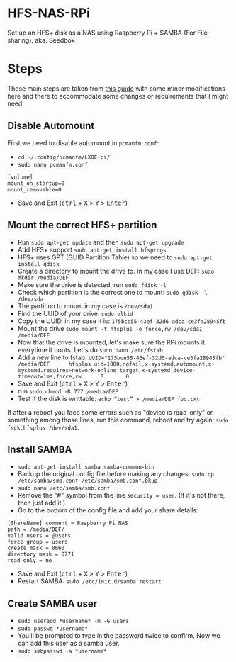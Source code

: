# HFS-NAS-RPi
 Set up an HFS+ disk as a NAS using Raspberry Pi + SAMBA (For File sharing). aka. Seedbox

# Steps
These main steps are taken from [this guide](https://sammit.net/how-to-make-a-raspberry-pi-nas-using-samba-hfs/) with some minor modifications here and there to accommodate some changes or requirements that I might need.

## Disable Automount
First we need to disable automount in `pcmanfm.conf`:
* `cd ~/.config/pcmanfm/LXDE-pi/`
* `sudo nano pcmanfm.conf`
```
[volume]
mount_on_startup=0
mount_removable=0
```
* Save and Exit (<kbd>ctrl</kbd> + <kbd>X</kbd> > <kbd>Y</kbd> > <kbd>Enter</kbd>)

## Mount the correct HFS+ partition
* Run `sudo apt-get update` and then `sudo apt-get upgrade`
* Add HFS+ support `sudo apt-get install hfsprogs`
* HFS+ uses GPT (GUID Partition Table) so we need to `sudo apt-get install gdisk`
* Create a directory to mount the drive to. In my case I use DEF: `sudo mkdir /media/DEF`
* Make sure the drive is detected, run `sudo fdisk -l`
* Check which partition is the correct one to mount: `sudo gdisk -l /dev/sda`
* The partition to mount in my case is `/dev/sda1`
* Find the UUID of your drive: `sudo blkid`
* Copy the UUID, in my case it is: `175bce55-43ef-32d6-adca-ce3fa28945fb`
* Mount the drive `sudo mount -t hfsplus -o force,rw /dev/sda1 /media/DEF`
* Now that the drive is mounted, let's make sure the RPi mounts it everytime it boots. Let's do `sudo nano /etc/fstab`
* Add a new line to fstab: `UUID="175bce55-43ef-32d6-adca-ce3fa28945fb"     /media/DEF      hfsplus uid=1000,nofail,x-systemd.automount,x-systemd.requires=network-online.target,x-systemd.device-timeout=1ms,force,rw      0       0`
* Save and Exit (<kbd>ctrl</kbd> + <kbd>X</kbd> > <kbd>Y</kbd> > <kbd>Enter</kbd>)
* run `sudo chmod -R 777 /media/DEF`
* Test if the disk is writtable: `echo “test” > /media/DEF foo.txt`

If after a reboot you face some errors such as "device is read-only" or something among those lines, run this command, reboot and try again:
`sudo fsck.hfsplus /dev/sda1`.

## Install SAMBA
* `sudo apt-get install samba samba-common-bin`
* Backup the original config file before making any changes: `sudo cp /etc/samba/smb.conf /etc/samba/smb.conf.bkup`
* `sudo nano /etc/samba/smb.conf`
* Remove the "#" symbol from the line `security = user`. (If it's not there, then just add it.)
* Go to the bottom of the config file and add your share details:
```
[ShareName] comment = Raspberry Pi NAS
path = /media/DEF/
valid users = @users
force group = users
create mask = 0660
directory mask = 0771
read only = no
```
* Save and Exit (<kbd>ctrl</kbd> + <kbd>X</kbd> > <kbd>Y</kbd> > <kbd>Enter</kbd>)
* Restart SAMBA: `sudo /etc/init.d/samba restart`

## Create SAMBA user
* `sudo useradd *username* -m -G users`
* `sudo passwd *username*`
* You’ll be prompted to type in the password twice to confirm. Now we can add this user as a samba user. 
* `sudo smbpasswd -a *username*`